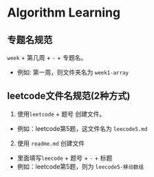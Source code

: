 # Algorithm Learning

## 专题名规范

`week` + 第几周 + `-` + 专题名。
- 例如: 第一周，则文件夹名为 `week1-array`

## leetcode文件名规范(2种方式)

1. 使用`leetcode` + 题号 创建文件。
  - 例如：leetcode第5题，这文件名为 `leecode5.md`
2. 使用 `readme.md` 创建文件
  - 里面填写`leecode` + 题号 + `-` + 标题
  - 例如：leetcode第5题，则为 `leecode5-移动数组`